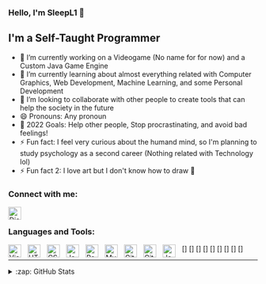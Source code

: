 ### Hello, I'm SleepL1 👋


## I'm a Self-Taught Programmer

- 🔭 I’m currently working on a Videogame (No name for for now) and a Custom Java Game Engine
- 🌱 I’m currently learning about almost everything related with Computer Graphics, Web Development, Machine Learning, and some Personal Development
- 👯 I’m looking to collaborate with other people to create tools that can help the society in the future
- 😄 Pronouns: Any pronoun
- 🥅 2022 Goals: Help other people, Stop procrastinating, and avoid bad feelings!
- ⚡ Fun fact: I feel very curious about the humand mind, so I'm planning to study psychology as a second career (Nothing related with Technology lol)
- ⚡ Fun fact 2: I love art but I don't know how to draw 🤡

### Connect with me:

[<img align="left" alt="Discord Logo" width="26px" src="https://discord.com/assets/145dc557845548a36a82337912ca3ac5.svg"/>][discord]
<br />

### Languages and Tools:

[<img align="left" alt="Visual Studio Code" width="26px" src="https://cdn.jsdelivr.net/gh/devicons/devicon/icons/vscode/vscode-original.svg" style="padding-right:10px;"/>]
[<img align="left" alt="HTML5" width="26px" src="https://cdn.jsdelivr.net/gh/devicons/devicon/icons/html5/html5-original.svg" style="padding-right:10px;"/>]
[<img align="left" alt="CSS3" width="26px" src="https://cdn.jsdelivr.net/gh/devicons/devicon/icons/css3/css3-original.svg" style="padding-right:10px;"/>]
[<img align="left" alt="JavaScript" width="26px" src="https://cdn.jsdelivr.net/gh/devicons/devicon/icons/javascript/javascript-original.svg" style="padding-right:10px;"/>]
[<img align="left" alt="React" width="26px" src="https://cdn.jsdelivr.net/gh/devicons/devicon/icons/react/react-original.svg" style="padding-right:10px;"/>]
[<img align="left" alt="MySQL" width="26px" src="https://cdn.jsdelivr.net/gh/devicons/devicon/icons/mysql/mysql-original.svg" style="padding-right:10px;"/>]
[<img align="left" alt="Git" width="26px" src="https://cdn.jsdelivr.net/gh/devicons/devicon/icons/git/git-original.svg" style="padding-right:10px;"/>]
[<img align="left" alt="GitHub" width="26px" src="https://user-images.githubusercontent.com/3369400/139447912-e0f43f336d9f45f8be462df5bbc91289.png" style="padding-right:10px;"/>]
[<img align="left" alt="Java" width="26px" src="https://cdn.jsdelivr.net/gh/devicons/devicon/icons/java/java-original.svg/>" style="padding-right:10px;"/>]

---
<details>
  <summary>:zap: GitHub Stats</summary>

  <img align="left" alt="SleepL1's GitHub Stats" src="https://github-readme-stats.vercel.app/api?username=SleepL1&show_icons=true&hide_border=false&title_color=ff652f&icon_color=FFE400&bg_color=09131B&text_color=ffffff&border_color=0c1a25"/>

</details>


[discord]: SleepL1#idon'trememberfornow
